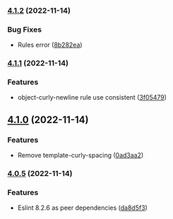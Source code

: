 ### [4.1.2](https://github.com/ravorona/eslint-config/compare/4.1.1...4.1.2) (2022-11-14)


### Bug Fixes

* Rules error ([8b282ea](https://github.com/ravorona/eslint-config/commit/8b282ea672469bfdb7d36ba6a48be75554b8fba7))

### [4.1.1](https://github.com/ravorona/eslint-config/compare/4.1.0...4.1.1) (2022-11-14)


### Features

* object-curly-newline rule use consistent ([3f05479](https://github.com/ravorona/eslint-config/commit/3f05479a08fb6f6a39352a944d1737ceed9fecb9))

## [4.1.0](https://github.com/ravorona/eslint-config/compare/4.0.5...4.1.0) (2022-11-14)


### Features

* Remove template-curly-spacing ([0ad3aa2](https://github.com/ravorona/eslint-config/commit/0ad3aa21eb06c60c5b8e6b817af91e8a4e723d3f))

### [4.0.5](https://github.com/ravorona/eslint-config/compare/4.0.4...4.0.5) (2022-11-14)


### Features

* Eslint 8.2.6 as peer dependencies ([da8d5f3](https://github.com/ravorona/eslint-config/commit/da8d5f3773ebd25acd7bf943eab9dba04e05fc06))
